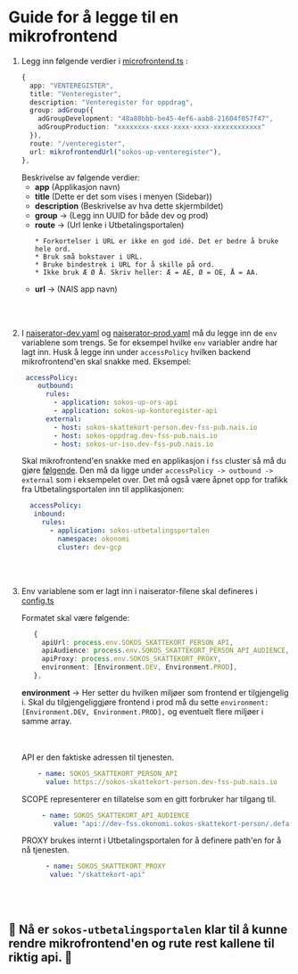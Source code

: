 # Guide for å legge til en mikrofrontend

1. Legg inn følgende verdier i [microfrontend.ts](/src/config/microfrontend.ts) :
    ```typescript
    {
      app: "VENTEREGISTER",
      title: "Venteregister",
      description: "Venteregister for oppdrag",
      group: adGroup({
        adGroupDevelopment: "48a80bbb-be45-4ef6-aab8-21604f057f47",
        adGroupProduction: "xxxxxxxx-xxxx-xxxx-xxxx-xxxxxxxxxxxx"
      }),
      route: "/venteregister",
      url: mikrofrontendUrl("sokos-up-venteregister"),
    },
    ```
    Beskrivelse av følgende verdier:
      - **app** (Applikasjon navn)
      - **title** (Dette er det som vises i menyen (Sidebar))
      - **description** (Beskrivelse av hva dette skjermbildet)
      - **group** -> (Legg inn UUID for både dev og prod)
      - **route** -> (Url lenke i Utbetalingsportalen)
          ```
          * Forkortelser i URL er ikke en god idé. Det er bedre å bruke hele ord.
          * Bruk små bokstaver i URL.
          * Bruke bindestrek i URL for å skille på ord.
          * Ikke bruk Æ Ø Å. Skriv heller: Æ = AE, Ø = OE, Å = AA.
          ```
      - **url** -> (NAIS app navn)

<br></br>

2. I [naiserator-dev.yaml](../.nais/naiserator-dev.yaml) og [naiserator-prod.yaml](../.nais/naiserator-prod.yaml) må du legge inn de `env` variablene som trengs.
   Se for eksempel hvilke `env` variabler andre har lagt inn.
   Husk å legge inn under `accessPolicy` hvilken backend mikrofrontend'en skal snakke med.
    Eksempel:

   ```yaml
    accessPolicy:
       outbound:
         rules:
           - application: sokos-up-ors-api
           - application: sokos-up-kontoregister-api
         external:
           - host: sokos-skattekort-person.dev-fss-pub.nais.io
           - host: sokos-oppdrag.dev-fss-pub.nais.io
           - host: sokos-ur-iso.dev-fss-pub.nais.io
   ```

   Skal mikrofrontend'en snakke med en applikasjon  i `fss` cluster så må du gjøre [følgende](https://docs.nais.io/workloads/explanations/migrating-to-gcp/#how-do-i-reach-an-application-found-on-premises-from-my-application-in-gcp). Den må da ligge under `accessPolicy -> outbound -> external` som i eksempelet over.
   Det må også være åpnet opp for trafikk fra Utbetalingsportalen inn til applikasjonen:

     ```yaml
       accessPolicy:
        inbound:
          rules:
            - application: sokos-utbetalingsportalen
              namespace: okonomi
              cluster: dev-gcp
      ```

<br></br>

3. Env variablene som er lagt inn i naiserator-filene skal defineres i [config.ts](/server/src/config.ts)

      Formatet skal være følgende:
   ```typescript
      {
        apiUrl: process.env.SOKOS_SKATTEKORT_PERSON_API,
        apiAudience: process.env.SOKOS_SKATTEKORT_PERSON_API_AUDIENCE,
        apiProxy: process.env.SOKOS_SKATTEKORT_PROXY,
        environment: [Environment.DEV, Environment.PROD],
      },
   ````
      **environment** -> Her setter du hvilken miljøer som frontend er tilgjengelig i. Skal du tilgjengeliggjøre frontend i prod må du sette `environment: [Environment.DEV, Environment.PROD],` og eventuelt flere miljøer i samme array.

      <br></br>
      API er den faktiske adressen til tjenesten.
      ```yaml
          - name: SOKOS_SKATTEKORT_PERSON_API
            value: https://sokos-skattekort-person.dev-fss-pub.nais.io
      ```
      SCOPE representerer en tillatelse som en gitt forbruker har tilgang til.
      ```yaml
           - name: SOKOS_SKATTEKORT_API_AUDIENCE
              value: "api://dev-fss.okonomi.sokos-skattekort-person/.default"
      ```
      PROXY brukes internt i Utbetalingsportalen for å definere path'en for å nå tjenesten.
      ```yaml
            - name: SOKOS_SKATTEKORT_PROXY
             value: "/skattekort-api"
      ```

  <br></br>
   ## 🎉 Nå er `sokos-utbetalingsportalen` klar til å kunne rendre mikrofrontend'en og rute rest kallene til riktig api. 🎉
